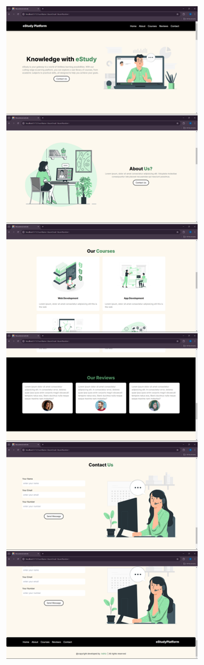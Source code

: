 <img src="./demo/Screenshot 2024-08-04 200411.png">
<img src="./demo/Screenshot 2024-08-04 200420.png">
<img src="./demo/Screenshot 2024-08-04 200428.png">
<img src="./demo/Screenshot 2024-08-04 200436.png">
<img src="./demo/Screenshot 2024-08-04 200445.png">
<img src="./demo/Screenshot 2024-08-04 200453.png">

